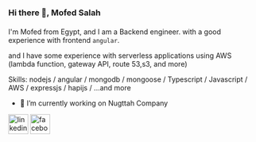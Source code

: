 ### Hi there 👋, Mofed Salah
#### 
I'm Mofed from Egypt, and I am a Backend engineer. with a good experience with frontend `angular`.

and I have some experience with serverless applications using AWS (lambda function, gateway API, route 53,s3, and more)

Skills: nodejs / angular / mongodb / mongoose / Typescript / Javascript / AWS / expressjs / hapijs / ...and more

- 🔭 I’m currently working on Nugttah Company 


[<img src='https://cdn.jsdelivr.net/npm/simple-icons@3.0.1/icons/linkedin.svg' alt='linkedin' height='40'>](https://www.linkedin.com/in/www.linkedin.com/in/mofed-salah-hana/)  [<img src='https://cdn.jsdelivr.net/npm/simple-icons@3.0.1/icons/facebook.svg' alt='facebook' height='40'>](https://www.facebook.com/https://www.facebook.com/mofed)  
